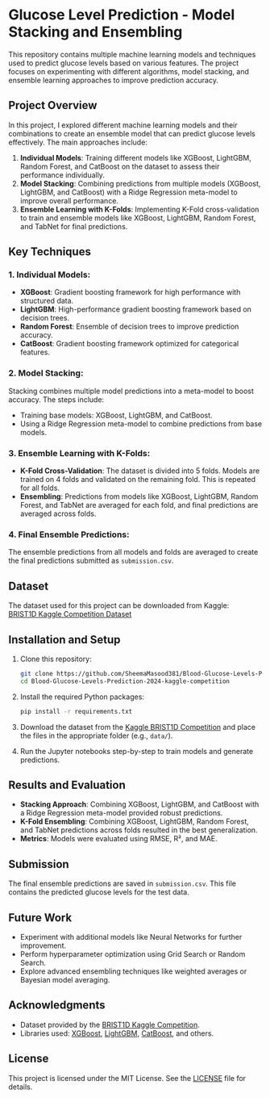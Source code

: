 # Glucose Level Prediction - Model Stacking and Ensembling

This repository contains multiple machine learning models and techniques used to predict glucose levels based on various features. The project focuses on experimenting with different algorithms, model stacking, and ensemble learning approaches to improve prediction accuracy.

## Project Overview

In this project, I explored different machine learning models and their combinations to create an ensemble model that can predict glucose levels effectively. The main approaches include:

1. **Individual Models**: Training different models like XGBoost, LightGBM, Random Forest, and CatBoost on the dataset to assess their performance individually.
2. **Model Stacking**: Combining predictions from multiple models (XGBoost, LightGBM, and CatBoost) with a Ridge Regression meta-model to improve overall performance.
3. **Ensemble Learning with K-Folds**: Implementing K-Fold cross-validation to train and ensemble models like XGBoost, LightGBM, Random Forest, and TabNet for final predictions.

## Key Techniques

### 1. **Individual Models**:
- **XGBoost**: Gradient boosting framework for high performance with structured data.
- **LightGBM**: High-performance gradient boosting framework based on decision trees.
- **Random Forest**: Ensemble of decision trees to improve prediction accuracy.
- **CatBoost**: Gradient boosting framework optimized for categorical features.

### 2. **Model Stacking**:
Stacking combines multiple model predictions into a meta-model to boost accuracy. The steps include:
- Training base models: XGBoost, LightGBM, and CatBoost.
- Using a Ridge Regression meta-model to combine predictions from base models.

### 3. **Ensemble Learning with K-Folds**:
- **K-Fold Cross-Validation**: The dataset is divided into 5 folds. Models are trained on 4 folds and validated on the remaining fold. This is repeated for all folds.
- **Ensembling**: Predictions from models like XGBoost, LightGBM, Random Forest, and TabNet are averaged for each fold, and final predictions are averaged across folds.

### 4. **Final Ensemble Predictions**:
The ensemble predictions from all models and folds are averaged to create the final predictions submitted as `submission.csv`.

## Dataset

The dataset used for this project can be downloaded from Kaggle:  
[BRIST1D Kaggle Competition Dataset](https://www.kaggle.com/competitions/brist1d)  


## Installation and Setup

1. Clone this repository:

    ```bash
    git clone https://github.com/SheemaMasood381/Blood-Glucose-Levels-Prediction-2024-kaggle-competition.git
    cd Blood-Glucose-Levels-Prediction-2024-kaggle-competition
    ```

2. Install the required Python packages:

    ```bash
    pip install -r requirements.txt
    ```

3. Download the dataset from the [Kaggle BRIST1D Competition](https://www.kaggle.com/competitions/brist1d) and place the files in the appropriate folder (e.g., `data/`).

4. Run the Jupyter notebooks step-by-step to train models and generate predictions.

## Results and Evaluation

- **Stacking Approach**: Combining XGBoost, LightGBM, and CatBoost with a Ridge Regression meta-model provided robust predictions.
- **K-Fold Ensembling**: Combining XGBoost, LightGBM, Random Forest, and TabNet predictions across folds resulted in the best generalization.
- **Metrics**: Models were evaluated using RMSE, R², and MAE.

## Submission

The final ensemble predictions are saved in `submission.csv`. This file contains the predicted glucose levels for the test data.

## Future Work

- Experiment with additional models like Neural Networks for further improvement.
- Perform hyperparameter optimization using Grid Search or Random Search.
- Explore advanced ensembling techniques like weighted averages or Bayesian model averaging.

## Acknowledgments

- Dataset provided by the [BRIST1D Kaggle Competition](https://www.kaggle.com/competitions/brist1d).
- Libraries used: [XGBoost](https://xgboost.ai/), [LightGBM](https://lightgbm.readthedocs.io/en/latest/), [CatBoost](https://catboost.ai/), and others.

## License

This project is licensed under the MIT License. See the [LICENSE](LICENSE) file for details.
